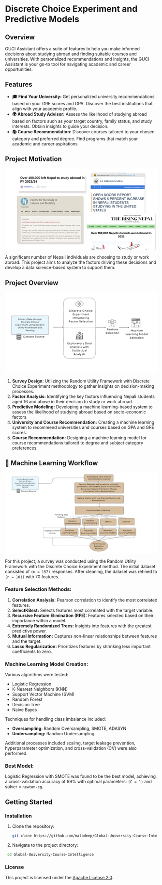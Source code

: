 # Discrete Choice Experiment and Predictive Models

## Overview

GUCI Assistant offers a suite of features to help you make informed decisions about studying abroad and finding suitable courses and universities. With personalized recommendations and insights, the GUCI Assistant is your go-to tool for navigating academic and career opportunities.

## Features

- **🎓 Find Your University:** Get personalized university recommendations based on your GRE scores and GPA. Discover the best institutions that align with your academic profile.
- **🌍 Abroad Study Advisor:** Assess the likelihood of studying abroad based on factors such as your target country, family status, and study interests. Obtain insights to guide your decision.
- **📚 Course Recommendation:** Discover courses tailored to your chosen category and preferred degree. Find programs that match your academic and career aspirations.

## Project Motivation

![Growing Trend: Nepali Youth Seeking Opportunities Abroad](image/nepalnews.png)

A significant number of Nepali individuals are choosing to study or work abroad. This project aims to analyze the factors driving these decisions and develop a data science-based system to support them.

## Project Overview

![System Design and Development Framework](image/Thesis%20flow.png)

1. **Survey Design:** Utilizing the Random Utility Framework with Discrete Choice Experiment methodology to gather insights on decision-making processes.
2. **Factor Analysis:** Identifying the key factors influencing Nepali students aged 16 and above in their decision to study or work abroad.
3. **Predictive Modeling:** Developing a machine learning-based system to assess the likelihood of studying abroad based on socio-economic factors.
4. **University and Course Recommendation:** Creating a machine learning system to recommend universities and courses based on GPA and GRE scores.
5. **Course Recommendation:** Designing a machine learning model for course recommendations tailored to degree and subject category preferences.

## 🤖 Machine Learning Workflow

![Machine Learning Workflow](image/ML%20workflow.png)

For this project, a survey was conducted using the Random Utility Framework with the Discrete Choice Experiment method. The initial dataset consisted of `(n = 157)` responses. After cleaning, the dataset was refined to `(n = 101)` with 70 features.

### Feature Selection Methods:

1. **Correlation Analysis:** Pearson correlation to identify the most correlated features.
2. **SelectKBest:** Selects features most correlated with the target variable.
3. **Recursive Feature Elimination (RFE):** Features selected based on their importance within a model.
4. **Extremely Randomized Trees:** Insights into features with the greatest predictive power.
5. **Mutual Information:** Captures non-linear relationships between features and the target.
6. **Lasso Regularization:** Prioritizes features by shrinking less important coefficients to zero.

### Machine Learning Model Creation:

Various algorithms were tested:
- Logistic Regression
- K-Nearest Neighbors (KNN)
- Support Vector Machine (SVM)
- Random Forest
- Decision Tree
- Naive Bayes

Techniques for handling class imbalance included:
- **Oversampling:** Random Oversampling, SMOTE, ADASYN
- **Undersampling:** Random Undersampling

Additional processes included scaling, target leakage prevention, hyperparameter optimization, and cross-validation (CV) were also performed.

### Best Model:

Logistic Regression with SMOTE was found to be the best model, achieving a cross-validation accuracy of 89% with optimal parameters: `(C = 1)` and solver = `newton-cg`.


## Getting Started

### Installation

1. Clone the repository:
   ```bash
   git clone https://github.com/maladeep/Global-University-Course-Intelligence.git```
   ```
2. Navigate to the project directory:
 ```bash
  cd Global-University-Course-Intelligence
```

### License
This project is licensed under the [Apache License 2.0](https://www.apache.org/licenses/LICENSE-2.0).


